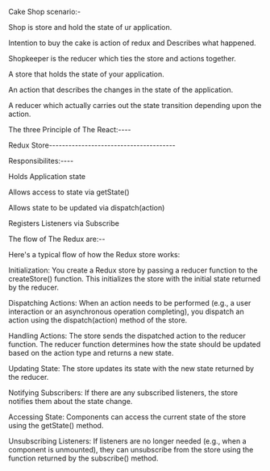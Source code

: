 Cake Shop scenario:-


Shop is store and hold the state of ur application.


Intention to buy the cake is action of redux and Describes what happened.


Shopkeeper is the reducer which ties the store and actions together.


A store that holds the state of your application.

An action that describes the changes in the state of the application.

A reducer which actually carries out the state transition depending upon the action.



The three Principle of The  React:----


Redux Store--------------------------------------- 

Responsibilites:----


Holds Application state

Allows access to state via getState()

Allows state to be updated via dispatch(action)

Registers Listeners via Subscribe



The flow of The  Redux are:--

Here's a typical flow of how the Redux store works:

Initialization: You create a Redux store by passing a reducer function to the createStore() function. This initializes the store with the initial state returned by the reducer.

Dispatching Actions: When an action needs to be performed (e.g., a user interaction or an asynchronous operation completing), you dispatch an action using the dispatch(action) method of the store.

Handling Actions: The store sends the dispatched action to the reducer function. The reducer function determines how the state should be updated based on the action type and returns a new state.

Updating State: The store updates its state with the new state returned by the reducer.

Notifying Subscribers: If there are any subscribed listeners, the store notifies them about the state change.

Accessing State: Components can access the current state of the store using the getState() method.

Unsubscribing Listeners: If listeners are no longer needed (e.g., when a component is unmounted), they can unsubscribe from the store using the function returned by the subscribe() method.